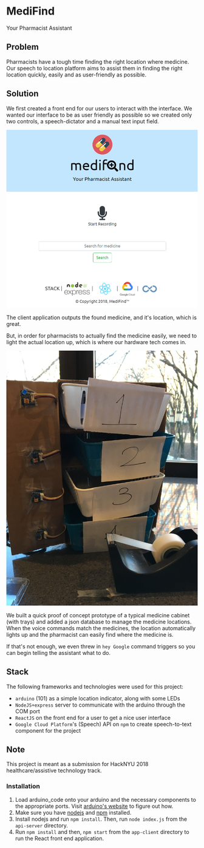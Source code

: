 # MediFind
Your Pharmacist Assistant

## Problem
Pharmacists have a tough time finding the right location where medicine. Our speech to location platform aims to assist them in finding the right location quickly, easily and as user-friendly as possible.

## Solution
We first created a front end for our users to interact with the interface. We wanted our interface to be as user friendly as possible so we created only two controls, a speech-dictator and a manual text input field.

![platform](https://raw.githubusercontent.com/ZY-Ang/MediFind/master/screenshot.png)

The client application outputs the found medicine, and it's location, which is great.

But, in order for pharmacists to actually find the medicine easily, we need to light the actual location up, which is where our hardware tech comes in.

![arduino](https://raw.githubusercontent.com/ZY-Ang/MediFind/master/arduino_screenshot.jpg)

We built a quick proof of concept prototype of a typical medicine cabinet (with trays) and added a json database to manage the medicine locations. When the voice commands match the medicines, the location automatically lights up and the pharmacist can easily find where the medicine is.

If that's not enough, we even threw in `hey Google` command triggers so you can begin telling the assistant what to do.

## Stack
The following frameworks and technologies were used for this project:
- `arduino` (101) as a simple location indicator, along with some LEDs
- `NodeJS+express` server to communicate with the arduino through the COM port
- `ReactJS` on the front end for a user to get a nice user interface
- `Google Cloud Platform`'s (Speech) API on `npm` to create speech-to-text component for the project

## Note
This project is meant as a submission for HackNYU 2018 healthcare/assistive technology track.

### Installation
1. Load arduino_code onto your arduino and the necessary components to the appropriate ports. Visit [arduino's website](http://arduino.cc) to figure out how.
2. Make sure you have [nodejs](https://nodejs.org/en/) and [npm](https://www.npmjs.com/) installed.
3. Install nodejs and run `npm install`. Then, run `node index.js` from the `api-server` directory.
4. Run `npm install` and then, `npm start` from the `app-client` directory to run the React front end application.
